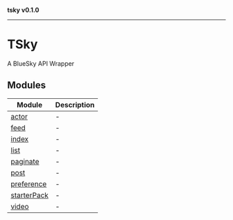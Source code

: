 **tsky v0.1.0**

***

# TSky

A BlueSky API Wrapper

## Modules

| Module | Description |
| ------ | ------ |
| [actor](actor/index.md) | - |
| [feed](feed/index.md) | - |
| [index](index/index.md) | - |
| [list](list/index.md) | - |
| [paginate](paginate/index.md) | - |
| [post](post/index.md) | - |
| [preference](preference/index.md) | - |
| [starterPack](starterPack/index.md) | - |
| [video](video/index.md) | - |
